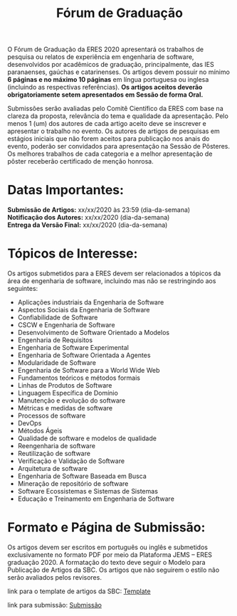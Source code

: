﻿---
layout: page-fullwidth
title: "Fórum de Graduação"
#meta_title: "Dúvidas? Entre em contato conosco"
subheadline: ""
#teaser: "Entre em contato conosco pelo e-mail #eres2020.uem@gmail.com"
permalink: "/forum_graduacao/"
header:
   image_fullwidth: banner_eres2020.png
---

O Fórum de Graduação da ERES 2020 apresentará os trabalhos de pesquisa ou relatos de experiência em engenharia de software, desenvolvidos por acadêmicos de graduação, principalmente, das IES paranaenses, gaúchas e catarinenses. Os artigos devem possuir no mínimo <b>6 páginas e no máximo 10 páginas</b> em língua portuguesa ou inglesa (incluindo as respectivas referências). <b>Os artigos aceitos deverão obrigatoriamente setem apresentados em Sessão de forma Oral.</b>

Submissões serão avaliadas pelo Comitê Científico da ERES com base na clareza da proposta, relevância do tema e qualidade da apresentação. Pelo menos 1 (um) dos autores de cada artigo aceito deve se inscrever e apresentar o trabalho no evento. Os autores de artigos de pesquisas em estágios iniciais que não forem aceitos para publicação nos anais do evento, poderão ser convidados para apresentação na Sessão de Pôsteres. Os melhores trabalhos de cada categoria e a melhor apresentação de pôster receberão certificado de menção honrosa.

<h1>Datas Importantes:</h1>

<b>Submissão de Artigos:</b> xx/xx/2020 às 23:59 (dia-da-semana)<br>
<b>Notificação dos Autores:</b> xx/xx/2020 (dia-da-semana)<br>
<b>Entrega da Versão Final:</b> xx/xx/2020 (dia-da-semana)<br>

<h1>Tópicos de Interesse:</h1>

Os artigos submetidos para a ERES devem ser relacionados a tópicos da área de engenharia de software, incluindo mas não se restringindo aos seguintes:

<ul>
<li>Aplicações industriais da Engenharia de Software</li>
<li>Aspectos Sociais da Engenharia de Software</li>
<li>Confiabilidade de Software</li>
<li>CSCW e Engenharia de Software</li>
<li>Desenvolvimento de Software Orientado a Modelos</li>
<li>Engenharia de Requisitos</li>
<li>Engenharia de Software Experimental</li>
<li>Engenharia de Software Orientada a Agentes</li>
<li>Modularidade de Software</li>
<li>Engenharia de Software para a World Wide Web</li>
<li>Fundamentos teóricos e métodos formais</li>
<li>Linhas de Produtos de Software</li>
<li>Linguagem Específica de Domínio</li>
<li>Manutenção e evolução do software</li>
<li>Métricas e medidas de software</li>
<li>Processos de software</li>
<li>DevOps</li>
<li>Métodos Ágeis</li>
<li>Qualidade de software e modelos de qualidade</li>
<li>Reengenharia de software</li>
<li>Reutilização de software</li>
<li>Verificação e Validação de Software</li>
<li>Arquitetura de software</li>
<li>Engenharia de Software Baseada em Busca</li>
<li>Mineração de repositório de software</li>
<li>Software Ecossistemas e Sistemas de Sistemas</li>
<li>Educação e Treinamento em Engenharia de Software</li>
</ul>
 
<h1>Formato e Página de Submissão:</h1>

Os artigos devem ser escritos em português ou inglês e submetidos exclusivamente no formato PDF por meio da Plataforma JEMS – ERES graduação 2020. A formatação do texto deve seguir o Modelo para Publicação de Artigos da SBC. Os artigos que não seguirem o estilo não serão avaliados pelos revisores.

link para o template de artigos da SBC: <a href="http://www.sbc.org.br/documentos-da-sbc/send/169-templates-para-artigos-e-capitulos-de-livros/878-modelosparapublicaodeartigos" target="_blank">Template</a>

link para submissão: <a href="" target="_blank">Submissão</a>




